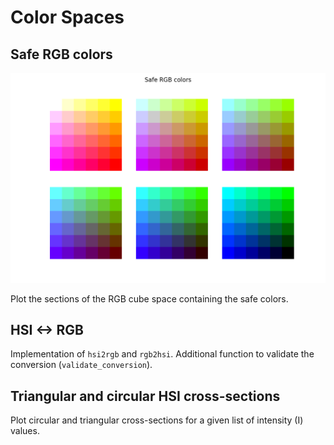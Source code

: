 # Color Spaces

## Safe RGB colors
![safe-rgb](safe_rgb.png)

Plot the sections of the RGB cube space containing the safe colors.

## HSI <-> RGB
Implementation of `hsi2rgb` and `rgb2hsi`. Additional function to validate the conversion (`validate_conversion`).

## Triangular and circular HSI cross-sections
Plot circular and triangular cross-sections for a given list of intensity (I) values. 
